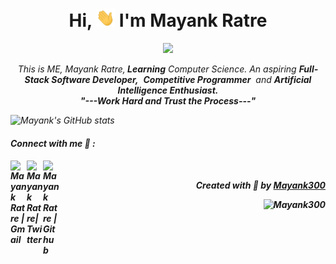 <h1 align="center">Hi, <img src="https://raw.githubusercontent.com/ABSphreak/ABSphreak/master/gifs/Hi.gif" width="30px"> I'm Mayank Ratre</h1>
<p align="center">
  <a href="https://github.com/Mayank300/readme-typing-svg"><img src="https://readme-typing-svg.herokuapp.com?lines=Computer+Science+Undergraduate;Full+Stack+Software+Developer;DS%20|%20AI%20|%20ML%20Enthusiast;Aspiring+Learner&center=true&width=500&height=50"></a>
</p>

<p align="center">
  <em>
    This is ME, Mayank Ratre,<b> Learning</b> Computer Science.
    An aspiring <b>Full-Stack Software Developer,</b>&nbsp; <b>Competitive Programmer</b>&nbsp; and <b> Artificial Intelligence Enthusiast.</b> 
  <br>
  <b><i>"---Work Hard and Trust the Process---"</i></b>
</p>


![Mayank's GitHub stats](https://github-readme-stats.vercel.app/api?username=Mayank300&show_icons=true&theme=dracula)

<h4> Connect with me 🤝 : <h4>
  </hr>
  
  <a href="mailto:mratre300@gmail.com">
    <img align="left" alt="Mayank Ratre | Gmail" width="26px" src="https://www.vectorlogo.zone/logos/gmail/gmail-icon.svg" />
  </a>
  <a href="https://twitter.com/MAYANK__RATRE">
    <img align="left" alt="Mayank Ratre| Twitter" width="26px" src="https://www.vectorlogo.zone/logos/twitter/twitter-official.svg" />
  </a>

   <a href="https://github.com/Mayank300">
    <img align="left" alt="Mayank Ratre | Github" width="26px" src="https://www.vectorlogo.zone/logos/github/github-tile.svg" />
  </a>
  <br>
  
  <p align="right" > Created with 🖤 by <a href="https://github.com/Mayank300">Mayank300</a></p>
<p align="right" > <img src="https://komarev.com/ghpvc/?username=Mayank300&label=Profile%20views&color=0e75b6&style=flat" alt="Mayank300" /> </p>

